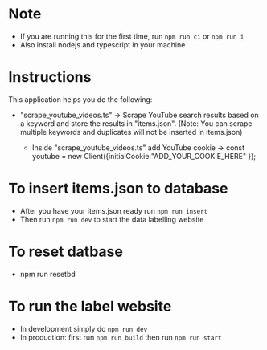 # Note

- If you are running this for the first time, run `npm run ci` or `npm run i`
- Also install nodejs and typescript in your machine

# Instructions

This application helps you do the following:

- "scrape_youtube_videos.ts" -> Scrape YouTube search results based on a keyword and store the results in "items.json". (Note: You can scrape multiple keywords and duplicates will not be inserted in items.json)

  - Inside "scrape_youtube_videos.ts" add YouTube cookie -> const youtube = new Client({initialCookie:"ADD_YOUR_COOKIE_HERE" });

# To insert items.json to database

- After you have your items.json ready run `npm run insert`
- Then run `npm run dev` to start the data labelling website

# To reset datbase

- npm run resetbd

# To run the label website

 - In development simply do `npm run dev`
 - In production: first run `npm run build` then run `npm run start`